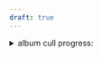 ```yaml
---
draft: true
---
```


<details>
  <summary>album cull progress:</summary>
  <p>
  
| artist                                                   | album                                                                                    | keep? | notes                                                                        |
| -------------------------------------------------------- | ---------------------------------------------------------------------------------------- | ----- | ---------------------------------------------------------------------------- |
| (Ben) Von Wildenhaus                                     | II                                                                                       | ✅     |                                                                              |
| 100 gecs                                                 | 1000 gecs                                                                                | ✅     |                                                                              |
| 100 gecs                                                 | 10,000 gecs                                                                              | ✅     |                                                                              |
| 18 Carat Affair                                          | Spent Passions 2                                                                         | ❌     |                                                                              |
| 2 Mello                                                  | Atmospheric Horror Music, Vol. 2                                                         | ⭕     |                                                                              |
| 2 Mello                                                  | Love Sickubus 2-Pak                                                                      | ✅     |                                                                              |
| 2hollis                                                  | star                                                                                     | ❌     |                                                                              |
| 36                                                       | Tomorrow’s Explorers                                                                     | ⭕     |                                                                              |
| Access to Arasaka                                        | l a k e s                                                                                | ⭕     |                                                                              |
| Adam Skorupa & Krzysztof Wierzynkiewicz                  | The Witcher 2 Assassins of Kings (Enhanced Edition) [Original Game Soundtrack]           | ✅     |                                                                              |
| Adolescents                                              | Adolescents                                                                              | ⭕     | some ok fast paced punk, might be good to replace this with some local stuff |
| Adult Mom                                                | Momentary Lapse of Happily                                                               | ✅     |                                                                              |
| Akusmi                                                   | Lines                                                                                    | ✅     |                                                                              |
| Alci                                                     | Uma                                                                                      | ❌     |                                                                              |
| Alec Holowka                                             | Night in the Woods, Vol. 1 At the End of Everything                                      | ✅     |                                                                              |
| Alec Holowka                                             | Night in the Woods, Vol. 2 Hold Onto Anything                                            | ✅     |                                                                              |
| Alexander Flood                                          | The Space Between                                                                        | ⭕     | this is a good album but i truly despise the track pathways                  |
| Alexander Flood                                          | Oscillate                                                                                | ✅     |                                                                              |
| ALEXSUCKS                                                | Whatever I Want                                                                          | ✅     |                                                                              |
| Alfa Mist                                                | Antiphon                                                                                 | ✅     |                                                                              |
| alt‐J                                                    | An Awesome Wave                                                                          | ❌     |                                                                              |
| Anamanaguchi                                             | Power Supply                                                                             | ⭕     |                                                                              |
| Anamanaguchi                                             | Dawn Metropolis                                                                          | ✅     |                                                                              |
| Anamanaguchi                                             | Endless Fantasy                                                                          | ✅     |                                                                              |
| Anamanaguchi                                             | [USA]                                                                                    | ❌     |                                                                              |
| And One                                                  | Bodypop (Special Edition)                                                                | ❌     |                                                                              |
| André 3000                                               | New Blue Sun                                                                             | ❌     |                                                                              |
| Animal Collective                                        | Merriweather Post Pavilion                                                               | ❌     |                                                                              |
| Ansome                                                   | Stowaway                                                                                 | ✅     | this album is HEAVY                                                          |
| Ansome                                                   | Hounds of the Harbour                                                                    | ✅     |                                                                              |
| Aphex Twin                                               | Selected Ambient Works 85–92                                                             | ✅     |                                                                              |
| Aphex Twin                                               | Classics                                                                                 | ❌     |                                                                              |
| Aphex Twin                                               | Selected Ambient Works, Volume II                                                        | ⭕     |                                                                              |
| Aphex Twin                                               | …I Care Because You Do                                                                   | ✅     |                                                                              |
| Aphex Twin                                               | Richard D. James Album                                                                   | ❌     |                                                                              |
| Aphex Twin                                               | Come to Daddy                                                                            | ❌     |                                                                              |
| Aphex Twin                                               | Drukqs                                                                                   | ✅     |                                                                              |
| Aphex Twin                                               | Syro                                                                                     | ✅     |                                                                              |
| Arca                                                     | Stretch 1                                                                                |       |                                                                              |
| Arca                                                     | Stretch 2                                                                                |       |                                                                              |
| Arca                                                     | Arca                                                                                     |       |                                                                              |
| Arca                                                     | KiCk i                                                                                   |       |                                                                              |
| Arca                                                     | KICK ii                                                                                  |       |                                                                              |
| Arca                                                     | KicK iii                                                                                 |       |                                                                              |
| Arca                                                     | kick iiii                                                                                |       |                                                                              |
| Arca                                                     | kiCK iiiii                                                                               |       |                                                                              |
| Arctic Monkeys                                           | Suck It and See                                                                          |       |                                                                              |
| Arctic Monkeys                                           | AM                                                                                       |       |                                                                              |
| Art Blakey & The Jazz Messengers                         | Just Coolin'                                                                             |       |                                                                              |
| ARTHUR                                                   | Woof Woof                                                                                |       |                                                                              |
| ASKII                                                    | Obscura                                                                                  |       |                                                                              |
| ASKII                                                    | Hegelburg                                                                                |       |                                                                              |
| ASKII                                                    | Tie                                                                                      |       |                                                                              |
| ASKII                                                    | Hegelburg at Dusk                                                                        |       |                                                                              |
| ASKII                                                    | Hegelburg at Night                                                                       |       |                                                                              |
| ASKII                                                    | Isverden                                                                                 |       |                                                                              |
| ASKII                                                    | Isverden Rituals                                                                         |       |                                                                              |
| ASKII                                                    | Isverden Spirits                                                                         |       |                                                                              |
| Astrid Sonne                                             | Outside of Your Lifetime                                                                 |       |                                                                              |
| Atlus Sound Team                                         | Persona 3 Original Soundtrack                                                            |       |                                                                              |
| Atlus Sound Team                                         | Catherine Official Soundtrack                                                            |       |                                                                              |
| Atlus Sound Team                                         | Persona 5 Original Soundtrack                                                            |       |                                                                              |
| Atlus Sound Team                                         | Persona4 Original Soundtrack                                                             |       |                                                                              |
| Atlus Sound Team                                         | PERSONA5 THE ROYAL Original Soundtrack                                                   |       |                                                                              |
| Atlus Sound Team                                         | Persona 5 Tactica Original Soundtrack                                                    |       |                                                                              |
| Atlus Sound Team                                         | Persona 5 The Phantom X Beta Soundtrack                                                  |       |                                                                              |
| Atlus Sound Team                                         | Metaphor ReFantazio Special Soundtrack                                                   |       |                                                                              |
| Atlus Sound Team                                         | Persona 3 Reload Soundtrack                                                              |       |                                                                              |
| Avalanche Party                                          | Collateral Damage                                                                        |       |                                                                              |
| Baby Huey                                                | The Baby Huey Story The Living Legend                                                    |       |                                                                              |
| BADBADNOTGOOD                                            | III                                                                                      |       |                                                                              |
| BADBADNOTGOOD                                            | IV                                                                                       |       |                                                                              |
| BADBADNOTGOOD                                            | Talk Memory                                                                              |       |                                                                              |
| Barry Epoch Topping                                      | Paradise Killer Original Soundtrack                                                      |       |                                                                              |
| Bearcubs                                                 | Underwaterfall                                                                           |       |                                                                              |
| Beastie Boys                                             | Paul’s Boutique                                                                          |       |                                                                              |
| Belle & Sebastian                                        | LateNightTales                                                                           |       |                                                                              |
| BETWEEN FRIENDS                                          | 4 - garage sale                                                                          | ✅     |                                                                              |
| BETWEEN FRIENDS                                          | I Love My Girl, She’s My Boy                                                             | ✅     |                                                                              |
| Bill Le Sage & Tony Kinsey                               | Vibraphone Jazz Quartet                                                                  | ❌     |                                                                              |
| billiam                                                  | Animation Cel                                                                            | ✅     |                                                                              |
| Biosphere                                                | Patashnik                                                                                |       |                                                                              |
| Biosphere                                                | Substrata²                                                                               |       |                                                                              |
| Biosphere                                                | Shenzhou                                                                                 |       |                                                                              |
| Biosphere                                                | Cirque                                                                                   |       |                                                                              |
| Biosphere                                                | Compilation 1991-2004                                                                    |       |                                                                              |
| Biosphere                                                | L'incoronazione di Poppea                                                                |       |                                                                              |
| Biosphere                                                | Microgravity                                                                             |       |                                                                              |
| Biosphere                                                | Departed Glories                                                                         |       |                                                                              |
| Biosphere                                                | Birmingham Frequencies                                                                   |       |                                                                              |
| Biosphere                                                | The Hilvarenbeek Recordings                                                              |       |                                                                              |
| Biosphere                                                | The Senja Recordings                                                                     |       |                                                                              |
| Biosphere                                                | Angel's Flight                                                                           | ❌     |                                                                              |
| Biosphere                                                | Shortwave Memories                                                                       |       |                                                                              |
| Biosphere                                                | Autour De La Lune [Reissue]                                                              |       |                                                                              |
| Biosphere                                                | N‐Plants                                                                                 |       |                                                                              |
| Björk                                                    | Utopia                                                                                   |       |                                                                              |
| Björk                                                    | Homogenic                                                                                |       |                                                                              |
| Björk                                                    | Post                                                                                     |       |                                                                              |
| Black Flag                                               | My War                                                                                   |       |                                                                              |
| Black Flag                                               | Damaged                                                                                  |       |                                                                              |
| Bloodbath64                                              | Aestheticadelica                                                                         |       |                                                                              |
| Boards of Canada                                         | Music Has the Right to Children                                                          |       |                                                                              |
| Boards of Canada                                         | Twoism                                                                                   |       |                                                                              |
| Boards of Canada                                         | The Campfire Headphase                                                                   |       |                                                                              |
| Boards of Canada                                         | Geogaddi                                                                                 |       |                                                                              |
| Boards of Canada                                         | Tomorrow’s Harvest                                                                       |       |                                                                              |
| Bobby Swan                                               | Fixed Earth                                                                              |       |                                                                              |
| Bonobo                                                   | Expander                                                                                 |       |                                                                              |
| Borislav Slavov                                          | Baldur’s Gate 3 Original Soundtrack                                                      |       |                                                                              |
| born_blpy                                                | ems - single                                                                             |       |                                                                              |
| born_blpy                                                | Green Venus - Single                                                                     |       |                                                                              |
| born_blpy                                                | Void Transit - Single                                                                    |       |                                                                              |
| born_blpy                                                | Godhead Dub - Single                                                                     |       |                                                                              |
| boy 2000                                                 | tape 2000                                                                                |       |                                                                              |
| Brendan Eder Ensemble                                    | Therapy                                                                                  |       |                                                                              |
| Breton                                                   | War Room Stories                                                                         |       |                                                                              |
| Brian Eno                                                | Ambient 1 Music for Airports                                                             |       |                                                                              |
| Brian Eno                                                | Music For Installations                                                                  |       |                                                                              |
| Brian Eno & Fred again                                   | Secret Life                                                                              |       |                                                                              |
| BROCKHAMPTON                                             | 7 - SATURATION                                                                           |       |                                                                              |
| BROCKHAMPTON                                             | 7 - SATURATION III                                                                       |       |                                                                              |
| BROCKHAMPTON                                             | SATURATION                                                                               |       |                                                                              |
| BROCKHAMPTON                                             | SATURATION II                                                                            |       |                                                                              |
| BROCKHAMPTON                                             | SATURATION III                                                                           |       |                                                                              |
| BROCKHAMPTON                                             | iridescence                                                                              |       |                                                                              |
| BROCKHAMPTON                                             | 7 - SATURATION II                                                                        |       |                                                                              |
| Buddy Guy                                                | Stone Crazy!                                                                             |       |                                                                              |
| Burial                                                   | Burial                                                                                   |       |                                                                              |
| Burial                                                   | Untrue                                                                                   |       |                                                                              |
| Burial                                                   | Streetlands EP                                                                           |       |                                                                              |
| Burzum                                                   | Filosofem                                                                                |       |                                                                              |
| C418                                                     | Minecraft – Volume Alpha                                                                 |       |                                                                              |
| C418                                                     | Minecraft – Volume Beta                                                                  |       |                                                                              |
| C418                                                     | Excursions                                                                               |       |                                                                              |
| Car Seat Headrest                                        | Twin Fantasy                                                                             |       |                                                                              |
| Car Seat Headrest                                        | Monomania                                                                                |       |                                                                              |
| Car Seat Headrest                                        | Nervous Young Man                                                                        |       |                                                                              |
| Car Seat Headrest                                        | How to Leave Town                                                                        |       |                                                                              |
| Cardinals                                                | Cardinals                                                                                |       |                                                                              |
| Caribou                                                  | Honey                                                                                    |       |                                                                              |
| Carla Bruni                                              | Quelqu'un M'a Dit                                                                        |       |                                                                              |
| Caroline Polachek                                        | Pang                                                                                     |       |                                                                              |
| Caroline Polachek                                        | Desire, I Want To Turn Into You                                                          |       |                                                                              |
| CASIOPEA                                                 | Mint Jams                                                                                |       |                                                                              |
| CASIOPEA                                                 | Casiopea                                                                                 |       |                                                                              |
| CASIOPEA                                                 | Euphony                                                                                  |       |                                                                              |
| CASIOPEA                                                 | Flowers                                                                                  |       |                                                                              |
| CASIOPEA                                                 | Material                                                                                 |       |                                                                              |
| Celer + Forest Management                                | Landmarks                                                                                |       |                                                                              |
| Cell                                                     | Hanging Masses                                                                           |       |                                                                              |
| Cell                                                     | Onwards System                                                                           |       |                                                                              |
| Chairlift                                                | Does You Inspire You                                                                     |       |                                                                              |
| Chairlift                                                | Moth                                                                                     |       |                                                                              |
| Chappell Roan                                            | The Rise and Fall of a Midwest Princess                                                  |       |                                                                              |
| Charli xcx                                               | BRAT                                                                                     |       |                                                                              |
| Chemtrails                                               | The Joy of Sects                                                                         |       |                                                                              |
| Chet Faker                                               | Thinking in Textures                                                                     |       |                                                                              |
| Chet Faker                                               | Built on Glass                                                                           |       |                                                                              |
| Chicha Libre                                             | Sonido Amazonico                                                                         |       |                                                                              |
| Chick Corea                                              | On Two Pianos                                                                            |       |                                                                              |
| Chihei Hatakeyama                                        | Moon Light Reflecting Over Mountains                                                     |       |                                                                              |
| Childish Gambino                                         | Bando Stone and The New World                                                            |       |                                                                              |
| China Crisis                                             | Flaunt The Imperfection                                                                  |       |                                                                              |
| Chinese American Bear                                    | Wah!!!                                                                                   |       |                                                                              |
| CHO CO PA CO CHO CO QUIN QUIN                            | tradition                                                                                |       |                                                                              |
| CHOP                                                     | CHOPJAMS1                                                                                |       |                                                                              |
| CHOP                                                     | CHOPJAMS2                                                                                |       |                                                                              |
| Christopher Larkin                                       | Hollow Knight  Silksong (Original Soundtrack)                                            |       |                                                                              |
| Chuck Salamone                                           | Moonage Lobotomy - A Hylics 2 Musical Expansion                                          |       |                                                                              |
| Civic                                                    | New Vietnam & Singles                                                                    |       |                                                                              |
| clipping                                                 | Dead Channel Sky                                                                         |       |                                                                              |
| Cloud Nothings                                           | Final Summer                                                                             |       |                                                                              |
| Clown Core                                               | van                                                                                      |       |                                                                              |
| Cocteau Twins                                            | Head Over Heels                                                                          |       |                                                                              |
| Cocteau Twins                                            | Heaven or Las Vegas                                                                      |       |                                                                              |
| Coops                                                    | Lost Soul                                                                                |       |                                                                              |
| Cortex                                                   | Troupeau bleu                                                                            |       |                                                                              |
| Cosmo Sheldrake                                          | The Much Much How How and I                                                              |       |                                                                              |
| Cosmo Sheldrake                                          | Wake Up Calls                                                                            |       |                                                                              |
| Cosmo Sheldrake                                          | Wild Wet World                                                                           |       |                                                                              |
| Courtney Barnett                                         | The Double EP A Sea of Split Peas                                                        |       |                                                                              |
| Courtney Barnett                                         | Sometimes I Sit and Think, and Sometimes I Just Sit                                      |       |                                                                              |
| Crystal Castles                                          | Crystal Castles                                                                          |       |                                                                              |
| Crystal Castles                                          | (III)                                                                                    |       |                                                                              |
| Crystal Castles                                          | Amnesty (I)                                                                              |       |                                                                              |
| Crystal Castles                                          | Crystal Castles (II)                                                                     |       |                                                                              |
| D-A-D                                                    | Speed Of Darkness                                                                        |       |                                                                              |
| Daft Punk                                                | TRON Legacy (Original Motion Picture Soundtrack)                                         |       |                                                                              |
| Daft Punk                                                | TRON Legacy Collector’s Digital EP                                                       |       |                                                                              |
| Daisy the Great                                          | The Rubber Teeth Talk                                                                    |       |                                                                              |
| Dan Mason                                                | Hypnagogia                                                                               |       |                                                                              |
| Darren Korb                                              | Bastion Original Soundtrack                                                              |       |                                                                              |
| Darren Korb                                              | Transistor Original Soundtrack                                                           |       |                                                                              |
| Darren Korb                                              | Transistor Original Soundtrack Extended                                                  |       |                                                                              |
| Darren Korb                                              | Pyre Original Soundtrack                                                                 |       |                                                                              |
| Darren Korb                                              | Pyre Original Soundtrack - The Black Mandolin                                            |       |                                                                              |
| Darren Korb                                              | Pyre Original Soundtrack - The White Lute                                                |       |                                                                              |
| Darren Korb                                              | Hades Original Soundtrack                                                                |       |                                                                              |
| Daughter                                                 | 7 - Music From Before the Storm                                                          |       |                                                                              |
| Daughter                                                 | If You Leave                                                                             |       |                                                                              |
| Daughter                                                 | Not to Disappear                                                                         |       |                                                                              |
| Daughter                                                 | Stereo Mind Game                                                                         |       |                                                                              |
| Daughter of Swords                                       | Alex                                                                                     |       |                                                                              |
| Days N’ Daze                                             | Ward Off The Vultures                                                                    |       |                                                                              |
| Days N’ Daze                                             | Rogue Taxidermy                                                                          |       |                                                                              |
| Days N’ Daze                                             | Show Me the Blueprints                                                                   |       |                                                                              |
| Days N’ Daze                                             | 7 - Crustfall                                                                            |       |                                                                              |
| deadmau5                                                 | For Lack Of A Better Name                                                                |       |                                                                              |
| deadmau5                                                 | while(12)                                                                                |       |                                                                              |
| deadmau5                                                 | Random Album Title                                                                       |       |                                                                              |
| deadmau5                                                 | W-2016ALBUM-                                                                             |       |                                                                              |
| deadmau5                                                 | 4x4=12                                                                                   |       |                                                                              |
| Death Grips                                              | Exmilitary                                                                               |       |                                                                              |
| Death Grips                                              | No Love Deep Web                                                                         |       |                                                                              |
| Death Grips                                              | The Money Store                                                                          |       |                                                                              |
| Death Grips                                              | Government Plates                                                                        |       |                                                                              |
| Death Grips                                              | Fashion Week                                                                             |       |                                                                              |
| Death Grips                                              | The Powers That B                                                                        |       |                                                                              |
| Death Grips                                              | Bottomless Pit                                                                           |       |                                                                              |
| Death Grips                                              | Year of the Snitch                                                                       |       |                                                                              |
| Deathbrain                                               | fantasy noises & perfect delusions                                                       |       |                                                                              |
| death’s dynamic shroud                                   | I'll Try Living Like This                                                                |       |                                                                              |
| Deb Never                                                | Thank You for Attending                                                                  |       |                                                                              |
| Deepchord Presents Echospace                             | The Coldest Season                                                                       |       |                                                                              |
| Deltron 3030                                             | Deltron 3030                                                                             |       |                                                                              |
| Denzel Curry                                             | King of the Mischievous South, Vol. 1                                                    |       |                                                                              |
| Desolate Horizons                                        | Well Never Fade Away                                                                     |       |                                                                              |
| Desolate Horizons                                        | A Moment With No End                                                                     |       |                                                                              |
| Desolate Horizons                                        | A Moment With No End, pt. IV Stellar Remnants                                            |       |                                                                              |
| Desolate Horizons                                        | Exalted                                                                                  |       |                                                                              |
| Desolate Horizons                                        | The Noise Is Still There                                                                 |       |                                                                              |
| Desolate Horizons                                        | Upon Awakening                                                                           |       |                                                                              |
| Desolate Horizons                                        | Every Dream Is a Lifetime                                                                |       |                                                                              |
| Desolate Horizons                                        | A Modern-Day Affliction                                                                  |       |                                                                              |
| Desolate Horizons                                        | Hesitation                                                                               |       |                                                                              |
| Desolate Horizons                                        | Infinite Vistas                                                                          |       |                                                                              |
| Desolate Horizons - City Of Dawn                         | When Worlds Collide Without Echo                                                         |       |                                                                              |
| Diana Ross                                               | Diana                                                                                    |       |                                                                              |
| Dieter Horvat                                            | Sacred Words                                                                             |       |                                                                              |
| Diode                                                    | Diode                                                                                    |       |                                                                              |
| Disrupta                                                 | Solar Boy                                                                                |       |                                                                              |
| Dizzee Rascal                                            | Boy in da Corner                                                                         |       |                                                                              |
| Dizzee Rascal                                            | Tongue n’ Cheek (Dirtee Deluxe Edition)                                                  |       |                                                                              |
| Dizzee Rascal                                            | The Fifth                                                                                |       |                                                                              |
| DJ Kuroneko                                              | kuroneko                                                                                 |       |                                                                              |
| DJ Kuroneko                                              | neko garage                                                                              |       |                                                                              |
| DJ Kuroneko                                              | the end                                                                                  |       |                                                                              |
| DJ Kuroneko                                              | brittle                                                                                  |       |                                                                              |
| djrum                                                    | Portrait With Firewood                                                                   |       |                                                                              |
| djrum                                                    | p.jpg                                                                                    |       |                                                                              |
| djrum                                                    | jpg                                                                                      |       |                                                                              |
| Dora Jar                                                 | No Way To Relax When You Are On Fire                                                     |       |                                                                              |
| Dorian Electra                                           | Fanfare                                                                                  |       |                                                                              |
| Downhill2k01                                             | Butterfly Tetrad                                                                         |       |                                                                              |
| Dream Crease                                             | Naissance                                                                                |       |                                                                              |
| Dream Crease                                             | Naissance (Reimagined)                                                                   |       |                                                                              |
| Dream Crease                                             | Nocturne Chalice                                                                         |       |                                                                              |
| Dream Crease                                             |                                                                                          |       |                                                                              |
| Dream Crease                                             |                                                                                          |       |                                                                              |
| Dreamstate Logic                                         | A Place Outside Of Time                                                                  |       |                                                                              |
| Dreamstate Logic                                         | Era2                                                                                     |       |                                                                              |
| Dreamstate Logic                                         | Era3.I                                                                                   |       |                                                                              |
| Dreamstate Logic                                         | Era3.Ii                                                                                  |       |                                                                              |
| Dreamstate Logic                                         | Secrets of the Stars                                                                     |       |                                                                              |
| Dreamstate Logic                                         | Space Born                                                                               |       |                                                                              |
| Dreamstate Logic                                         | Origins                                                                                  |       |                                                                              |
| Dreamstate Logic                                         | The Other Earth                                                                          |       |                                                                              |
| Dreamstate Logic                                         | Distant Points of Light                                                                  |       |                                                                              |
| Dreamstate Logic                                         | Starbound                                                                                |       |                                                                              |
| Dreyma                                                   | Chapter II (Remastered)                                                                  |       |                                                                              |
| Dreyma                                                   | Lumina                                                                                   |       |

</p>
</details>
